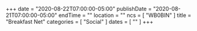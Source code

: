 +++
date = "2020-08-22T07:00:00-05:00"
publishDate = "2020-08-21T07:00:00-05:00"
endTime = ""
location = ""
ncs = [ "WB0BIN" ]
title = "Breakfast Net"
categories = [ "Social" ]
dates = [ "" ]
+++
